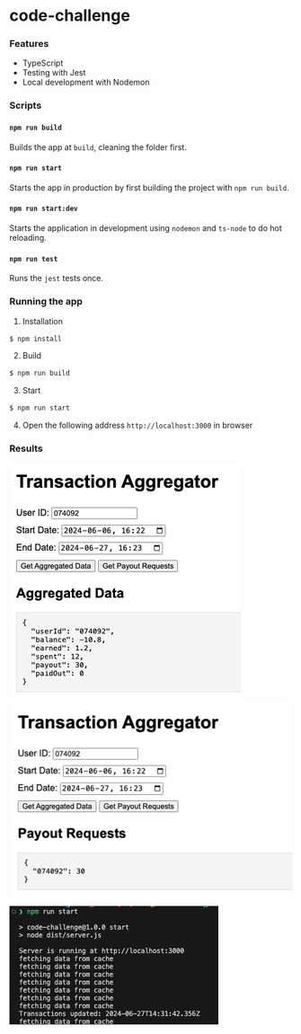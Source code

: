 # code-challenge
### Features
- TypeScript
- Testing with Jest
- Local development with Nodemon

### Scripts
#### `npm run build`
Builds the app at `build`, cleaning the folder first.
#### `npm run start`
Starts the app in production by first building the project with `npm run build`.
#### `npm run start:dev`
Starts the application in development using `nodemon` and `ts-node` to do hot reloading.
#### `npm run test`
Runs the `jest` tests once.

### Running the app

1. Installation

```bash
$ npm install
```

2. Build

```bash
$ npm run build
```

3. Start

```bash
$ npm run start
```

4. Open the following address `http://localhost:3000` in browser

### Results
![Alt text](screenshots/image.png)
![Alt text](screenshots/image-1.png)
![Alt text](screenshots/image-2.png)